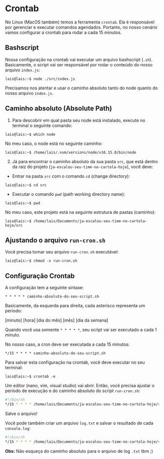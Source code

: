 # Crontab

No Linux (MacOS também) temos a ferramenta `crontab`. Ela é responsável por gerenciar e executar comandos agendados. Portanto, no nosso cenário vamos configurar a crontab para rodar a cada 15 minutos.

## Bashscript

Nossa configuração na crontab vai executar um arquivo bashscript (`.sh`). Basicamente, o script vai ser responsável por rodar o conteúdo do nosso arquivo `index.js`: 

```console
lais@lais:~$ node ./src/index.js
```

Precisamos nos atentar e usar o caminho absoluto tanto do node quanto do nosso arquivo `index.js`.

## Caminho absoluto (Absolute Path)

1) Para descobrir em qual pasta seu node está instalado, execute no terminal o seguinte comando:

```console
lais@lais:~$ which node
```

No meu caso, o node está no seguinte caminho:

```console
lais@lais:~$ /home/lais/.nvm/versions/node/v16.15.0/bin/node
```

2) Já para encontrar o caminho absoluto da sua pasta `src`, que está dentro da raiz do projeto (`ja-escalou-seu-time-no-cartola-hoje`), você deve:

- Entrar na pasta `src` com o comando `cd` (change directory):

```console
lais@lais:~$ cd src
```

- Executar o comando `pwd` (path working directory name):

```console
lais@lais:~$ pwd
```

No meu caso, este projeto está na seguinte estrutura de pastas (caminho):

```console
lais@lais:~$ /home/lais/Documents/ja-escalou-seu-time-no-cartola-hoje/src
```

## Ajustando o arquivo `run-cron.sh`

Você precisa tornar seu arquivo `run-cron.sh` executável:

```console
lais@lais:~$ chmod -x run-cron.sh
```

## Configuração Crontab

A configuração tem a seguinte sintaxe:

```
* * * * * caminho-absoluto-do-seu-script.sh
```

Basicamente, da esquerda para direita, cada asterísco representa um período:

[minuto] [hora] [dia do mês] [mês] [dia da semana]

Quando você usa somente `* * * * *`, seu script vai ser executado a cada 1 minuto.

No nosso caso, a cron deve ser executada a cada 15 minutos:

```
*/15 * * * * caminho-absoluto-do-seu-script.sh
```

Para salvar esta configuração na crontab, você deve executar no seu terminal:

```console
lais@lais:~$ crontab -e
```

Um editor (nano, vim, visual studio) vai abrir. Então, você precisa ajustar o período de execução e do caminho absoluto do script `run-cron.sh`:

```sh
#!/bin/sh
*/15 * * * * /home/lais/Documents/ja-escalou-seu-time-no-cartola-hoje/src/run-cron.sh
```

Salve o arquivo!

Você pode também criar um arquivo `log.txt` e salvar o resultado de cada `console.log`:

```sh
#!/bin/sh
*/15 * * * * /home/lais/Documents/ja-escalou-seu-time-no-cartola-hoje/src/run-cron.sh > /home/lais/Documents/ja-escalou-seu-time-no-cartola-hoje/src/log.txt
```

**Obs:** Não esqueça do caminho absoluto para o arquivo de log `.txt` tbm ;)